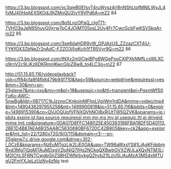 https://3.bp.blogspot.com/vc3qieB0EfsvT4ruWvsz4rl8nNShLtqfMNlLWyJL4fxMJ40HqAEXSKOdJ9jZMoQU2tvY9VPd6A=m22 84

https://3.bp.blogspot.com/8q5LnzOPaQ_cIgT71-7VHO3qJeN9ShuyG0jrrw7pC4JOjMT05xsL2Uy4Fr7CwcGcbFwKSVSkqA=m22 85

https://3.bp.blogspot.com/3se6daHDR9vW_GPJAzUS_ZZzazCXT4jU-FYKfOX3ZbNeZr2nAdC-FZZO3j5gKcih1fTR5Vyr9Q=m22 86

https://3.bp.blogspot.com/tNXx2m0CjejBPg8WGePxuCXIPXkNMfLcsWLXCo9rnV2c9LjKz6DKRmnlKwcGIpZBw8_tq4LC3g=m22 87

http://51.15.65.116/videoplayback?vid=cff84cfa8f4fb8479b94f710&itag=59&source=webdrive&requiressl=yes&mm=30&mn=sn-25glene7&ms=nxu&mv=m&pl=18&usequic=no&ttl=transient&ei=PqxmWfS0FoKo-AWC-5nwBg&hbt=0B717C1kJzznoCKnkoinMFhpLVpiWm1rdDA&mime=video/mp4&lmt=1490436297955258&mt=1499900918&ip=51.15.65.116&ipbits=0&expire=1499915390&cp=QVJOQUpfVFNXQVhNOjBxRjUtTl85Q2VK&sparams=ip,ipbits,expire,id,itag,source,requiressl,mm,mn,ms,mv,pl,usequic,ttl,ei,driveid,mime,lmt,cp&signature=0DA07D8FFC148025E450393186FBA18DF5D40113.2BE1D4B87AEA6B35AA8C5630680BF672DC42B805&key=ck2&app=explorer&fmt_list=22/1280x720/9/0/115&domain=r3---sn-25glene7.c.drive.google.com&drive=3lI2-I_0CzE&kparams=NzEuMTgzLjk2LjE0OA&upx=TW96aWxsYS81LjAgKFdpbmRvd3MgTlQgMTAuMDsgV2luNjQ7IHg2NCkgQXBwbGVXZWJLaXQvNTM3LjM2IChLSFRNTCwgbGlrZSBHZWNrbykgQ2hyb21lLzU5LjAuMzA3MS4xMTUgU2FmYXJpLzUzNy4zNg test
